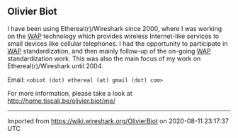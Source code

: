 ## Olivier Biot

I have been using Ethereal(r)/Wireshark since 2000, where I was working on the [WAP](/WAP) technology which provides wireless Internet-like services to small devices like cellular telephones. I had the opportunity to participate in [WAP](/WAP) standardization, and then mainly follow-up of the on-going [WAP](/WAP) standardization work. This was also the main focus of my work on Ethereal(r)/Wireshark until 2004.

Email: `<obiot (dot) ethereal (at) gmail (dot) com>`

For more information, please take a look at <http://home.tiscali.be/olivier.biot/me/>

---

Imported from https://wiki.wireshark.org/OlivierBiot on 2020-08-11 23:17:37 UTC
